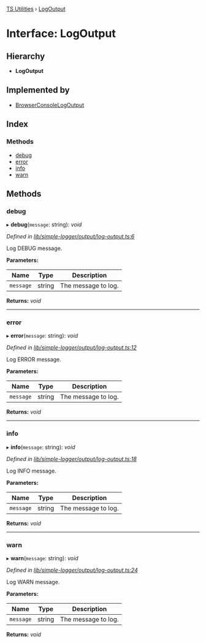 [TS Utilities](../README.md) › [LogOutput](logoutput.md)

# Interface: LogOutput


## Hierarchy

* **LogOutput**

## Implemented by

* [BrowserConsoleLogOutput](../classes/browserconsolelogoutput.md)

## Index

### Methods

* [debug](logoutput.md#debug)
* [error](logoutput.md#error)
* [info](logoutput.md#info)
* [warn](logoutput.md#warn)

## Methods

###  debug

▸ **debug**(`message`: string): *void*

*Defined in [lib/simple-logger/output/log-output.ts:6](https://github.com/Juraji/ts-utilities/blob/master/src/lib/simple-logger/output/log-output.ts#L6)*

Log DEBUG message.

**Parameters:**

Name | Type | Description |
------ | ------ | ------ |
`message` | string | The message to log.  |

**Returns:** *void*

___

###  error

▸ **error**(`message`: string): *void*

*Defined in [lib/simple-logger/output/log-output.ts:12](https://github.com/Juraji/ts-utilities/blob/master/src/lib/simple-logger/output/log-output.ts#L12)*

Log ERROR message.

**Parameters:**

Name | Type | Description |
------ | ------ | ------ |
`message` | string | The message to log.  |

**Returns:** *void*

___

###  info

▸ **info**(`message`: string): *void*

*Defined in [lib/simple-logger/output/log-output.ts:18](https://github.com/Juraji/ts-utilities/blob/master/src/lib/simple-logger/output/log-output.ts#L18)*

Log INFO message.

**Parameters:**

Name | Type | Description |
------ | ------ | ------ |
`message` | string | The message to log.  |

**Returns:** *void*

___

###  warn

▸ **warn**(`message`: string): *void*

*Defined in [lib/simple-logger/output/log-output.ts:24](https://github.com/Juraji/ts-utilities/blob/master/src/lib/simple-logger/output/log-output.ts#L24)*

Log WARN message.

**Parameters:**

Name | Type | Description |
------ | ------ | ------ |
`message` | string | The message to log.  |

**Returns:** *void*